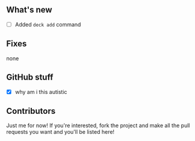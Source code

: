 ## What's new
- [ ] Added `deck add` command
## Fixes
none
## GitHub stuff
- [x] why am i this autistic

## Contributors
Just me for now! If you're interested, fork the project and make all the pull requests you want and you'll be listed here!
